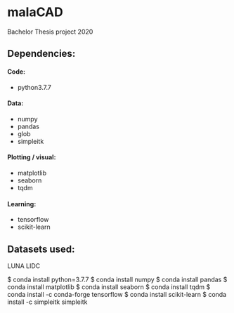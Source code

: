 # malaCAD
Bachelor Thesis project 2020

## Dependencies:
#### Code:
* python3.7.7
#### Data:
* numpy
* pandas
* glob
* simpleitk
#### Plotting / visual:
* matplotlib
* seaborn
* tqdm
#### Learning:
* tensorflow
* scikit-learn

## Datasets used:
LUNA
LIDC

$ conda install python=3.7.7
$ conda install numpy
$ conda install pandas
$ conda install matplotlib
$ conda install seaborn
$ conda install tqdm
$ conda install -c conda-forge tensorflow
$ conda install scikit-learn
$ conda install -c simpleitk simpleitk
